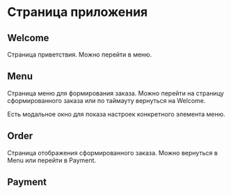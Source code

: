 # Страница приложения

## Welcome

Страница приветствия. Можно перейти в меню.

## Menu

Страница меню для формирования заказа. Можно перейти на страницу сформированного
заказа или по таймауту вернуться на Welcome.

Есть модальное окно для показа настроек конкретного элемента меню.

## Order

Страница отображения сформированного заказа. Можно вернуться в Menu или перейти
в Payment.

## Payment

